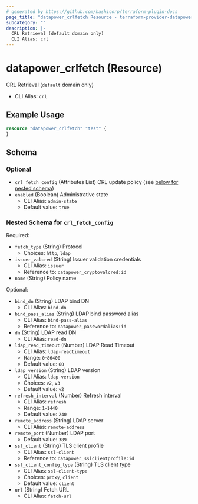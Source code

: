 ```yaml
---
# generated by https://github.com/hashicorp/terraform-plugin-docs
page_title: "datapower_crlfetch Resource - terraform-provider-datapower"
subcategory: ""
description: |-
  CRL Retrieval (default domain only)
  CLI Alias: crl
---
```


# datapower_crlfetch (Resource)

CRL Retrieval (`default` domain only)
  - CLI Alias: `crl`

## Example Usage

```terraform
resource "datapower_crlfetch" "test" {
}
```

<!-- schema generated by tfplugindocs -->
## Schema

### Optional

- `crl_fetch_config` (Attributes List) CRL update policy (see [below for nested schema](#nestedatt--crl_fetch_config))
- `enabled` (Boolean) Administrative state
  - CLI Alias: `admin-state`
  - Default value: `true`

<a id="nestedatt--crl_fetch_config"></a>
### Nested Schema for `crl_fetch_config`

Required:

- `fetch_type` (String) Protocol
  - Choices: `http`, `ldap`
- `issuer_valcred` (String) Issuer validation credentials
  - CLI Alias: `issuer`
  - Reference to: `datapower_cryptovalcred:id`
- `name` (String) Policy name

Optional:

- `bind_dn` (String) LDAP bind DN
  - CLI Alias: `bind-dn`
- `bind_pass_alias` (String) LDAP bind password alias
  - CLI Alias: `bind-pass-alias`
  - Reference to: `datapower_passwordalias:id`
- `dn` (String) LDAP read DN
  - CLI Alias: `read-dn`
- `ldap_read_timeout` (Number) LDAP Read Timeout
  - CLI Alias: `ldap-readtimeout`
  - Range: `0`-`86400`
  - Default value: `60`
- `ldap_version` (String) LDAP version
  - CLI Alias: `ldap-version`
  - Choices: `v2`, `v3`
  - Default value: `v2`
- `refresh_interval` (Number) Refresh interval
  - CLI Alias: `refresh`
  - Range: `1`-`1440`
  - Default value: `240`
- `remote_address` (String) LDAP server
  - CLI Alias: `remote-address`
- `remote_port` (Number) LDAP port
  - Default value: `389`
- `ssl_client` (String) TLS client profile
  - CLI Alias: `ssl-client`
  - Reference to: `datapower_sslclientprofile:id`
- `ssl_client_config_type` (String) TLS client type
  - CLI Alias: `ssl-client-type`
  - Choices: `proxy`, `client`
  - Default value: `client`
- `url` (String) Fetch URL
  - CLI Alias: `fetch-url`

